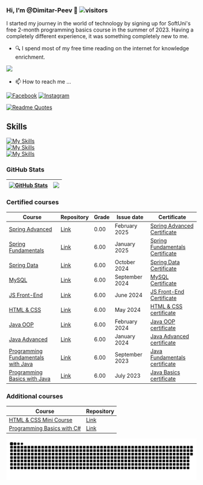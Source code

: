 ### Hi, I’m @Dimitar-Peev 👋   ![visitors](https://komarev.com/ghpvc/?username=Dimitar-Peev)
I started my journey in the world of technology by signing up for SoftUni's free 2-month programming basics course in the summer of 2023. Having a completely different experience, it was something completely new to me. 
 - 🔍 I spend most of my free time reading on the internet for knowledge enrichment. <br />
<p><img - align - "center" width = "610" src = "https://media0.giphy.com/media/qgQUggAC3Pfv687qPC/giphy.gif"></p>

- 📫 How to reach me ...

[![Facebook](https://img.shields.io/badge/-Facebook-00B2FF?style=flat-square&logo=Facebook&logoColor=white)](https://www.facebook.com/DimitarPeev87/)
[![Instagram](https://img.shields.io/badge/-Instagram-e4405f?style=flat-square&logo=Instagram&logoColor=white)](https://www.instagram.com/mctrix1987/) 

[![Readme Quotes](https://quotes-github-readme.vercel.app/api?quote=Code%20never%20lies,%20comments%20sometimes%20do.&author=Ron%20Jeffries&type=horizontal&theme=algolia)](https://github.com/piyushsuthar/github-readme-quotes)

## Skills
[![My Skills](https://skillicons.dev/icons?i=idea,java,regex,github,mysql,maven,gradle,hibernate,spring,postman&theme=light)](https://skillicons.dev)<br>
[![My Skills](https://skillicons.dev/icons?i=vscode,html,css,js&theme=light)](https://skillicons.dev)<br>
[![My Skills](https://skillicons.dev/icons?i=visualstudio,cs,cpp&theme=light)](https://skillicons.dev)

### GitHub Stats 
| <a href="#"><img align="center" src="https://github-readme-stats.vercel.app/api?username=Dimitar-Peev&show_icons=true&include_all_commits=true&hide_border=true" alt="GitHub Stats" /></a> | <a href="#"><img align="center" src="https://github-readme-stats.vercel.app/api/top-langs/?username=Dimitar-Peev&layout=compact&hide_border=true" /></a> |
| ------------- | ------------- |

### Certified courses

| Course        | Repository  | Grade | Issue date | Certificate |
| ------------- | ----------- | ----- | ---------- | ----------- |
| [Spring Advanced](https://softuni.bg/trainings/4844/spring-advanced-february-2025) | [Link](https://github.com/Dimitar-Peev/10.Spring-Advanced-February-2025) | 0.00 | February 2025 | [Spring Advanced Certificate](#) |
| [Spring Fundamentals](https://softuni.bg/trainings/4843/spring-fundamentals-january-2025) | [Link](https://github.com/Dimitar-Peev/09.Spring-Fundamentals-January-2025) | 6.00 | January 2025 | [Spring Fundamentals Certificate](https://softuni.bg/certificates/details/237642/c5e6e840) |
| [Spring Data](https://softuni.bg/trainings/4710/spring-data-october-2024) | [Link](https://github.com/Dimitar-Peev/08.SpringData-October-2024) | 6.00 | October 2024 | [Spring Data Certificate](https://softuni.bg/certificates/details/231159/c3fc389e) |
| [MySQL](https://softuni.bg/trainings/4709/mysql-september-2024) | [Link](https://github.com/Dimitar-Peev/07.MySQL-September-2024) | 6.00 | September 2024 | [MySQL Certificate](https://softuni.bg/certificates/details/226130/c2753768) |
| [JS Front-End](https://softuni.bg/trainings/4531/js-front-end-june-2024) | [Link](https://github.com/Dimitar-Peev/06.JS-Front-End-June-2024) | 6.00 | June 2024 | [JS Front-End Certificate](https://softuni.bg/certificates/details/223934/8e0c248e) |
| [HTML & CSS](https://softuni.bg/trainings/4528/html-and-css-may-2024) | [Link](https://github.com/Dimitar-Peev/05.HTML-CSS-May-2024) | 6.00 | May 2024 | [HTML & CSS certificate](https://softuni.bg/certificates/details/218511/e56af7e8) |
| [Java OOP](https://softuni.bg/trainings/4375/java-oop-february-2024) | [Link](https://github.com/Dimitar-Peev/04.Java-OOP-February-2024) | 6.00 | February 2024 | [Java OOP certificate](https://softuni.bg/certificates/details/211089/037198b7) |
| [Java Advanced](https://softuni.bg/trainings/4374/java-advanced-january-2024) | [Link](https://github.com/Dimitar-Peev/03.Java-Advanced-January-2024) | 6.00 | January 2024 | [Java Advanced certificate](https://softuni.bg/certificates/details/203408/e80b558b) |
| [Programming Fundamentals with Java](https://softuni.bg/trainings/4220/programming-fundamentals-with-java-september-2023) | [Link](https://github.com/Dimitar-Peev/02.PF-Java-September-2023) | 6.00 | September 2023 | [Java Fundamentals certificate](https://softuni.bg/certificates/details/195140/4b98aaf6) |
| [Programming Basics with Java](https://softuni.bg/trainings/4160/programming-basics-with-java-july-2023) | [Link](https://github.com/Dimitar-Peev/01.PB-Java-July-2023) | 6.00 | July 2023 | [Java Basics certificate](https://softuni.bg/certificates/details/182553/ca9a0a1d) |

### Additional courses

| Course        | Repository  | 
| ------------- | ----------- | 
| [HTML & CSS Mini Course](https://softuni.bg/trainings/2286/html-css-mini-course) | [Link](https://github.com/Dimitar-Peev/HTML-CSS-Mini-Course) | 
| [Programming Basics with C#](#) | [Link](https://github.com/Dimitar-Peev/Programming-Basics-with-C-Sharp) | 


<p align="center">
 <img width="1000" src="github-snake.svg" alt="snake"/>
</p>

<!---
Dimitar-Peev/Dimitar-Peev is a ✨ special ✨ repository because its `README.md` (this file) appears on your GitHub profile.
You can click the Preview link to take a look at your changes.
--->
